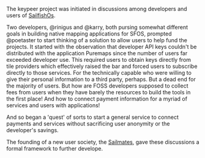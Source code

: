 The keypeer project was initiated in discussions among developers and users of [SailfishOs](https://forum.sailfishos.org). 

Two developers, @rinigus and @karry, both pursing somewhat different goals in building native mapping applications for SFOS, prompted @poetaster to start thinking of a solution to allow users to help fund the projects. It started with the observation that developer API keys couldn't be distributed with the application Puremaps since the number of users far exceeded developer use. This required users to obtain keys directly from tile providers which effectively raised the bar and forced users to subscribe directly to those services. For the technically capable who were willing to give their personal information to a third party, perhaps. But a dead end for the majority of users. But how are FOSS developers supposed to collect fees from users when they have barely the resources to build the tools in the first place! And how to connect payment information for a myriad of services and users with applications! 

And so began a 'quest' of sorts to start a general service to connect payments and services without sacrificing user anonymity or the developer's savings.

The founding of a new user society, the [Sailmates](https://sailmates.net/), gave these discussions a formal framework to further develope. 
